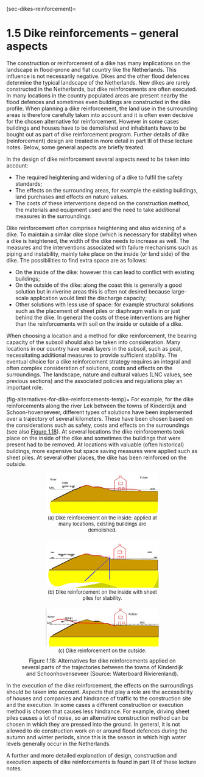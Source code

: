 (sec-dikes-reinforcement)=
# 1.5 Dike reinforcements – general aspects

The construction or reinforcement of a dike has many implications on the landscape in flood-prone and flat country like the Netherlands. This influence is not necessarily negative. Dikes and the other flood defences determine the typical landscape of the Netherlands. New dikes are rarely constructed in the Netherlands, but dike reinforcements are often executed. 
In many locations in the country populated areas are present nearby the flood defences and sometimes even buildings are constructed in the dike profile. When planning a dike reinforcement, the land use in the surrounding areas is therefore carefully taken into account and it is often even decisive for the chosen alternative for reinforcement. However in some cases buildings and houses have to be demolished and inhabitants have to be bought out as part of dike reinforcement program. Further details of dike (reinforcement) design are treated in more detail in part III of these lecture notes. Below, some general aspects are briefly treated.

In the design of dike reinforcement several aspects need to be taken into account:
- The required heightening and widening of a dike to fulfil the safety standards;
- The effects on the surrounding areas, for example the existing buildings, land purchases and effects on nature values.
- The costs of these interventions depend on the construction method, the materials and equipment used and the need to take additional measures in the surroundings.

Dike reinforcement often comprises heightening and also widening of a dike. To maintain a similar dike slope (which is necessary for stability) when a dike is heightened, the width of the dike needs to increase as well. The measures and the interventions associated with failure mechanisms such as piping and instability, mainly take place on the inside (or land side) of the dike. The possibilities to find extra space are as follows:
- On the inside of the dike: however this can lead to conflict with existing buildings;
- On the outside of the dike: along the coast this is generally a good solution but in riverine areas this is often not desired because large-scale application would limit the discharge capacity;
- Other solutions with less use of space: for example structural solutions such as the placement of sheet piles or diaphragm walls in or just behind the dike. In general the costs of these interventions are higher than the reinforcements with soil on the inside or outside of a dike.

When choosing a location and a method for dike reinforcement, the bearing capacity of the subsoil should also be taken into consideration. Many locations in our country have weak layers in the subsoil, such as peat, necessitating additional measures to provide sufficient stability.
The eventual choice for a dike reinforcement strategy requires an integral and often complex consideration of solutions, costs and effects on the surroundings. The landscape, nature and cultural values (LNC values, see previous sections) and the associated policies and regulations play an important role. 

(fig-alternatives-for-dike-reinforcements-temp)=
For example, for the dike reinforcements along the river Lek between the towns of Kinderdijk and Schoon-hovenseveer, different types of solutions have been implemented over a trajectory of several kilometers. These have been chosen based on the considerations such as safety, costs and effects on the surroundings (see also  [Figure 1.18](#fig-alternatives-for-dike-reinforcements)). 
At several locations the dike reinforcements took place on the inside of the dike and sometimes the buildings that were present had to be removed. At locations with valuable (often historical) buildings, more expensive but space saving measures were applied such as sheet piles. At several other places, the dike has been reinforced on the outside.

<a id="fig-alternatives-for-dike-reinforcements"></a>
<figure>
    <div style="display: flex; flex-direction: column; gap: 20px; align-items: center;">
		<div style="text-align: center; width: 70%;">
            <img src="./chapter1_figures/alternatives_for_dike_reinforcements1.jpeg" 
                 alt="Dike reinforcement on the inside: applied at many locations, existing buildings are demolished" 
                 style="width: 100%; height: auto;">
            <figcaption style="font-size: small;">
                (a) Dike reinforcement on the inside: applied at many locations, existing buildings are demolished.
            </figcaption>
        </div>
		<div style="text-align: center; width: 70%;">
            <img src="./chapter1_figures/alternatives_for_dike_reinforcements2.jpg" 
                 alt="Dike reinforcement on the inside with sheet piles for stability" 
                 style="width: 100%; height: auto;">
            <figcaption style="font-size: small;">
                (b) Dike reinforcement on the inside with sheet piles for stability.
            </figcaption>
        </div>
        <div style="text-align: center; width: 70%;">
            <img src="./chapter1_figures/alternatives_for_dike_reinforcements3.jpeg" 
                 alt="Dike reinforcement on the outside" 
                 style="width: 100%; height: auto;">
            <figcaption style="font-size: small;">
                (c) Dike reinforcement on the outside.
            </figcaption>
        </div>
    </div>
    <figcaption style="text-align: center; margin-top: 10px;">
        Figure 1.18: Alternatives for dike reinforcements applied on several parts of the trajectories between the towns of Kinderdijk 
        and Schoonhovenseveer (Source: Waterboard Rivierenland).
    </figcaption>
</figure>


In the execution of the dike reinforcement, the effects on the surroundings should be taken into account. Aspects that play a role are the accessibility of houses and companies and hindrance of traffic to the construction site and the execution. In some cases a different construction or execution method is chosen that causes less hindrance. For example, driving sheet piles causes a lot of noise, so an alternative construction method can be chosen in which they are pressed into the ground. In general, it is not allowed to do construction work on or around flood defences during the autumn and winter periods, since this is the season in which high water levels generally occur in the Netherlands.

A further and more detailed explanation of design, construction and execution aspects of dike reinforcements is found in part III of these lecture notes. 

[^1]:  In many places around the world dams are applied in river systems for the purposes of water management, navigation, energy generation or agriculture. These dams retain water but they have other primary functions.

[^2]:  Wikipedia indicates: The word levee, from the French word levée (from the feminine past participle of the French verb lever, "to raise").
